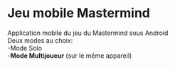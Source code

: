 # Jeu mobile Mastermind
Application mobile du jeu du Mastermind sous Android  
Deux modes au choix:  
-Mode Solo  
-**Mode Multijoueur** (sur le même appareil)


